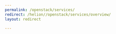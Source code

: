 ```yaml
---
permalink: /openstack/services/
redirect: /helion//openstack/services/overview/
layout: redirect

---
```

<!--PUBLISHED-->


<!--
Instructions:
permalink = The deprecated URL that you want to redirect to a new URL.
redirect  = The new URL.
Give your file the same name as the file that you are redirecting to.
-->


